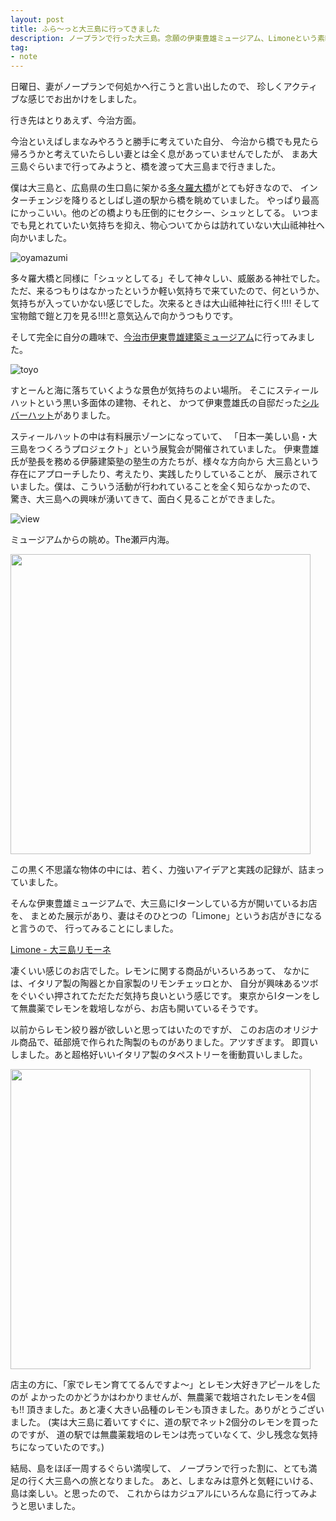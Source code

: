 ```yaml
---
layout: post
title: ふら〜っと大三島に行ってきました
description: ノープランで行った大三島。念願の伊東豊雄ミュージアム、Limoneという素晴らしいお店など。
tag:
- note
---
```


日曜日、妻がノープランで何処かへ行こうと言い出したので、
珍しくアクティブな感じでお出かけをしました。

行き先はとりあえず、今治方面。

今治といえばしまなみやろうと勝手に考えていた自分、
今治から橋でも見たら帰ろうかと考えていたらしい妻とは全く息があっていませんでしたが、
まあ大三島ぐらいまで行ってみようと、橋を渡って大三島まで行きました。

僕は大三島と、広島県の生口島に架かる[多々羅大橋][tatara]がとても好きなので、
インターチェンジを降りるとしばし道の駅から橋を眺めていました。
やっぱり最高にかっこいい。他のどの橋よりも圧倒的にセクシー、シュッとしてる。
いつまでも見とれていたい気持ちを抑え、物心ついてからは訪れていない大山祗神社へ向かいました。

![oyamazumi][]

多々羅大橋と同様に「シュッとしてる」そして神々しい、威厳ある神社でした。
ただ、来るつもりはなかったというか軽い気持ちで来ていたので、何というか、
気持ちが入っていかない感じでした。次来るときは大山祗神社に行く!!!!
そして宝物館で鎧と刀を見る!!!!と意気込んで向かうつもりです。

そして完全に自分の趣味で、[今治市伊東豊雄建築ミュージアム][ito-museum]に行ってみました。

![toyo][]

すとーんと海に落ちていくような景色が気持ちのよい場所。
そこにスティールハットという黒い多面体の建物、それと、
かつて伊東豊雄氏の自邸だった[シルバーハット][silver-hut]がありました。

スティールハットの中は有料展示ゾーンになっていて、
「日本一美しい島・大三島をつくろうプロジェクト」という展覧会が開催されていました。
伊東豊雄氏が塾長を務める伊藤建築塾の塾生の方たちが、様々な方向から
大三島という存在にアプローチしたり、考えたり、実践したりしていることが、
展示されていました。僕は、こういう活動が行われていることを全く知らなかったので、
驚き、大三島への興味が湧いてきて、面白く見ることができました。

![view][]

ミュージアムからの眺め。The瀬戸内海。

<img src="/img/uploads/2014/12/steel-hut.jpg" width="480" />

この黒く不思議な物体の中には、若く、力強いアイデアと実践の記録が、詰まっていました。

そんな伊東豊雄ミュージアムで、大三島にIターンしている方が開いているお店を、
まとめた展示があり、妻はそのひとつの「Limone」というお店がきになると言うので、
行ってみることにしました。

[Limone - 大三島リモーネ][limone]

凄くいい感じのお店でした。レモンに関する商品がいろいろあって、
なかには、イタリア製の陶器とか自家製のリモンチェッロとか、
自分が興味あるツボをぐいぐい押されてただただ気持ち良いという感じです。
東京からIターンをして無農薬でレモンを栽培しながら、お店も開いているそうです。

以前からレモン絞り器が欲しいと思ってはいたのですが、
このお店のオリジナル商品で、砥部焼で作られた陶製のものがありました。アツすぎます。
即買いしました。あと超格好いいイタリア製のタペストリーを衝動買いしました。

<img src="/img/uploads/2014/12/limone-squeezer-tobe-yaki.jpg" width="480" />

店主の方に、「家でレモン育ててるんですよ〜」とレモン大好きアピールをしたのが
よかったのかどうかはわかりませんが、無農薬で栽培されたレモンを4個も!!
頂きました。あと凄く大きい品種のレモンも頂きました。ありがとうございました。
(実は大三島に着いてすぐに、道の駅でネット2個分のレモンを買ったのですが、
道の駅では無農薬栽培のレモンは売っていなくて、少し残念な気持ちになっていたのです。)

結局、島をほぼ一周するぐらい満喫して、
ノープランで行った割に、とても満足の行く大三島への旅となりました。
あと、しまなみは意外と気軽にいける、島は楽しい。と思ったので、
これからはカジュアルにいろんな島に行ってみようと思いました。


[tatara]: http://ja.wikipedia.org/wiki/%E5%A4%9A%E3%80%85%E7%BE%85%E5%A4%A7%E6%A9%8B
[oyamazumi]: /img/uploads/2014/12/oyamazumi-shrine.jpg
[ito-museum]: http://www.tima-imabari.jp/
[toyo]: /img/uploads/2014/12/ito-toyo-museum.jpg
[silver-hut]: http://www.tima-imabari.jp/about/silverhut
[view]: /img/uploads/2014/12/sea-view-from-ito-toyo-museum.jpg
[limone]: http://www.limone2.com/
